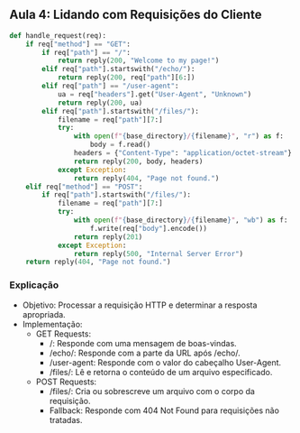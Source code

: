 ## Aula 4: Lidando com Requisições do Cliente

```python
def handle_request(req):
    if req["method"] == "GET":
        if req["path"] == "/":
            return reply(200, "Welcome to my page!")
        elif req["path"].startswith("/echo/"):
            return reply(200, req["path"][6:])
        elif req["path"] == "/user-agent":
            ua = req["headers"].get("User-Agent", "Unknown")
            return reply(200, ua)
        elif req["path"].startswith("/files/"):
            filename = req["path"][7:]
            try:
                with open(f"{base_directory}/{filename}", "r") as f:
                    body = f.read()
                headers = {"Content-Type": "application/octet-stream"}
                return reply(200, body, headers)
            except Exception:
                return reply(404, "Page not found.")
    elif req["method"] == "POST":
        if req["path"].startswith("/files/"):
            filename = req["path"][7:]
            try:
                with open(f"{base_directory}/{filename}", "wb") as f:
                    f.write(req["body"].encode())
                return reply(201)
            except Exception:
                return reply(500, "Internal Server Error")
    return reply(404, "Page not found.")
```

### Explicação

 - Objetivo: Processar a requisição HTTP e determinar a resposta apropriada.
 - Implementação:
    - GET Requests:
      - /: Responde com uma mensagem de boas-vindas.
      - /echo/: Responde com a parte da URL após /echo/.
      - /user-agent: Responde com o valor do cabeçalho User-Agent.
      - /files/: Lê e retorna o conteúdo de um arquivo especificado.
    - POST Requests:
      - /files/: Cria ou sobrescreve um arquivo com o corpo da requisição.
      - Fallback: Responde com 404 Not Found para requisições não tratadas.